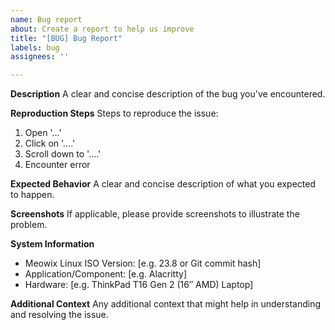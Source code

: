 ```yaml
---
name: Bug report
about: Create a report to help us improve
title: "[BUG] Bug Report"
labels: bug
assignees: ''

---
```


<!--- Please do not ignore the template below; that will make it significantly harder for us to solve the issue. --->

**Description**
A clear and concise description of the bug you've encountered.

**Reproduction Steps**
Steps to reproduce the issue:
1. Open '...'
2. Click on '....'
3. Scroll down to '....'
4. Encounter error

**Expected Behavior**
A clear and concise description of what you expected to happen.

**Screenshots**
If applicable, please provide screenshots to illustrate the problem.

**System Information**
- Meowix Linux ISO Version: [e.g. 23.8 or Git commit hash]
- Application/Component: [e.g. Alacritty]
- Hardware: [e.g. ThinkPad T16 Gen 2 (16″ AMD) Laptop]

**Additional Context**
Any additional context that might help in understanding and resolving the issue.

<!--- Thank you for your bug report. Your help is very much appreciated! --->
